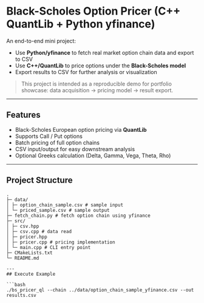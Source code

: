 # Black-Scholes Option Pricer (C++ QuantLib + Python yfinance)

An end-to-end mini project:  
- Use **Python/yfinance** to fetch real market option chain data and export to CSV  
- Use **C++/QuantLib** to price options under the **Black-Scholes model**  
- Export results to CSV for further analysis or visualization  

> This project is intended as a reproducible demo for portfolio showcase: data acquisition → pricing model → result export.

---

## Features
- Black-Scholes European option pricing via **QuantLib**  
- Supports Call / Put options  
- Batch pricing of full option chains  
- CSV input/output for easy downstream analysis  
- Optional Greeks calculation (Delta, Gamma, Vega, Theta, Rho)

---

## Project Structure
```text
.
├─ data/
│ ├─ option_chain_sample.csv # sample input
│ └─ priced_sample.csv # sample output
├─ fetch_chain.py # fetch option chain using yfinance
├─ src/
│ ├─ csv.hpp
│ ├─ csv.cpp # data read
│ ├─ pricer.hpp
│ ├─ pricer.cpp # pricing implementation
│ └─ main.cpp # CLI entry point
├─ CMakeLists.txt
└─ README.md

---
## Execute Example

```bash
./bs_pricer_ql --chain ../data/option_chain_sample_yfinance.csv --out results.csv
